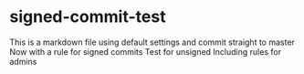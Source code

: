 # signed-commit-test
This is a markdown file using default settings and commit straight to master
Now with a rule for signed commits
Test for unsigned
Including rules for admins
